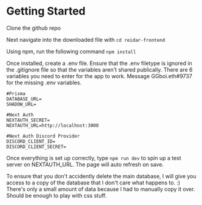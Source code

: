 # Getting Started

Clone the github repo

Next navigate into the downloaded file with ```cd reidar-frontend```

Using npm, run the following command
``` npm install ```

Once installed, create a .env file. Ensure that the .env filetype is ignored in the .gitignore file so that the variables aren't shared publically. There are 6 variables you need to enter for the app to work. Message GGboi.eth#9737 for the missing .env variables.
```
#Prisma
DATABASE_URL=
SHADOW_URL=

#Next Auth
NEXTAUTH_SECRET=
NEXTAUTH_URL=http://localhost:3000

#Next Auth Discord Provider
DISCORD_CLIENT_ID=
DISCORD_CLIENT_SECRET=
```

Once everything is set up correctly, type ```npm run dev``` to spin up a test server on NEXTAUTH_URL. The page will auto refresh on save.

To ensure that you don't accidently delete the main database, I will give you access to a copy of the database that I don't care what happens to. :)
There's only a small amount of data because I had to manually copy it over. Should be enough to play with css stuff.
